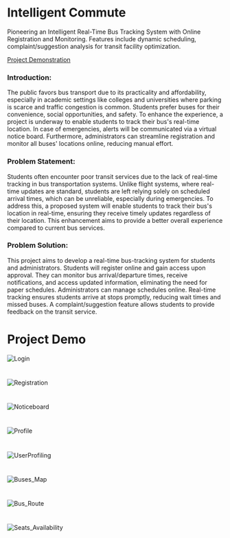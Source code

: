 # Intelligent Commute

Pioneering an Intelligent Real-Time Bus Tracking System with Online Registration and Monitoring. Features include dynamic scheduling, complaint/suggestion analysis for transit facility optimization.

[Project Demonstration]([https://github.com/SalmanYunus/Intelligent-Commute/assets/164797752/bdb6569d-ff6a-4415-bb7c-ac6ce952f7a3](https://drive.google.com/file/d/1FI7kKbac_1kAQJhm7TofMShYqt5z7BZT/view?usp=drive_link))

### Introduction:

The public favors bus transport due to its practicality and affordability, especially in academic settings like colleges and universities where parking is scarce and traffic congestion is common. Students prefer buses for their convenience, social opportunities, and safety. To enhance the experience, a project is underway to enable students to track their bus's real-time location. In case of emergencies, alerts will be communicated via a virtual notice board. Furthermore, administrators can streamline registration and monitor all buses' locations online, reducing manual effort.

### Problem Statement:

Students often encounter poor transit services due to the lack of real-time tracking in bus transportation systems. Unlike flight systems, where real-time updates are standard, students are left relying solely on scheduled arrival times, which can be unreliable, especially during emergencies. To address this, a proposed system will enable students to track their bus's location in real-time, ensuring they receive timely updates regardless of their location. This enhancement aims to provide a better overall experience compared to current bus services.

### Problem Solution:

This project aims to develop a real-time bus-tracking system for students and administrators. Students will register online and gain access upon approval. They can monitor bus arrival/departure times, receive notifications, and access updated information, eliminating the need for paper schedules. Administrators can manage schedules online. Real-time tracking ensures students arrive at stops promptly, reducing wait times and missed buses. A complaint/suggestion feature allows students to provide feedback on the transit service.

# Project Demo

![Login](https://github.com/SalmanYunus/Intelligent-Commute/assets/164797752/275f0ff6-f04f-4f9e-836c-7e34dca55740)
# 
![Registration](https://github.com/SalmanYunus/Intelligent-Commute/assets/164797752/8855b19a-cea1-4ff5-9e56-960f2b28c1ff)
#
![Noticeboard](https://github.com/SalmanYunus/Intelligent-Commute/assets/164797752/356bb161-dff9-4d18-8b53-566b9a8fe244)
#
![Profile](https://github.com/SalmanYunus/Intelligent-Commute/assets/164797752/b3b9f74f-15aa-4aec-aae1-68302e3a954d)
#
![UserProfiling](https://github.com/SalmanYunus/Intelligent-Commute/assets/164797752/b9700553-6633-4a45-9059-39c6c9f65622)
#
![Buses_Map](https://github.com/SalmanYunus/Intelligent-Commute/assets/164797752/35c65b25-5944-4e54-9826-f1d0bb83cfe6)
#
![Bus_Route](https://github.com/SalmanYunus/Intelligent-Commute/assets/164797752/bdb6569d-ff6a-4415-bb7c-ac6ce952f7a3)
#
![Seats_Availability](https://github.com/SalmanYunus/Intelligent-Commute/assets/164797752/137841b0-149d-4e9d-a5e2-6860b7aca115)




